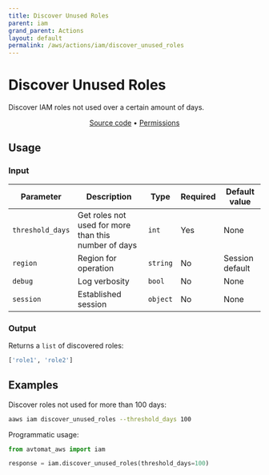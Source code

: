 ```yaml
---
title: Discover Unused Roles
parent: iam
grand_parent: Actions
layout: default
permalink: /aws/actions/iam/discover_unused_roles
---
```


# Discover Unused Roles

Discover IAM roles not used over a certain amount of days.<br/>

<p align="center">
   <a href="https://github.com/avtomat-hub/avtomat-aws/tree/main/avtomat_aws/iam/discover_unused_roles.py">Source code</a> •
   <a href="/aws/permissions/iam/discover_unused_roles">Permissions</a>
</p>

## Usage

### Input

| Parameter        | Description                                          | Type     | Required | Default value   |
|------------------|------------------------------------------------------|----------|----------|-----------------|
| `threshold_days` | Get roles not used for more than this number of days | `int`    | Yes      | None            |
| `region`         | Region for operation                                 | `string` | No       | Session default |
| `debug`          | Log verbosity                                        | `bool`   | No       | None            |
| `session`        | Established session                                  | `object` | No       | None            |

### Output

Returns a `list` of discovered roles:

```python
['role1', 'role2']
```

## Examples

Discover roles not used for more than 100 days:

```bash
aaws iam discover_unused_roles --threshold_days 100
```

Programmatic usage:

```python
from avtomat_aws import iam

response = iam.discover_unused_roles(threshold_days=100)
```